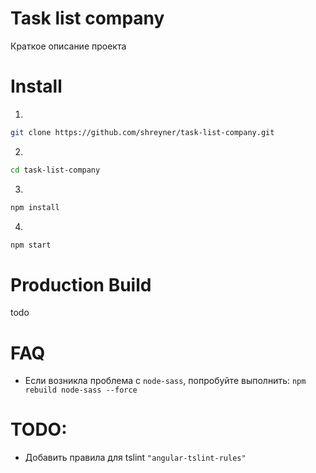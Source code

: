# Task list company

Краткое описание проекта

# Install
1.
```bash
git clone https://github.com/shreyner/task-list-company.git
```
2.
```bash
cd task-list-company
```
3.
```bash
npm install
```
4.
```bash
npm start
```

# Production Build
todo

# FAQ
* Если возникла проблема с `node-sass`, попробуйте выполнить:
```npm rebuild node-sass --force```

# TODO:
* Добавить правила для tslint ```"angular-tslint-rules"```
